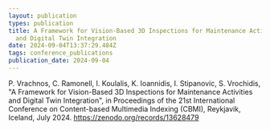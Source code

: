 ```yaml
---
layout: publication
types: publication
title: A Framework for Vision-Based 3D Inspections for Maintenance Activities
  and Digital Twin Integration
date: 2024-09-04T13:37:29.484Z
tags: conference_publications
publication_date: 2024-09-04
---
```

<!--StartFragment-->

P. Vrachnos, C. Ramonell, I. Koulalis, K. Ioannidis, I. Stipanovic, S. Vrochidis, "A Framework for Vision-Based 3D Inspections for Maintenance Activities and Digital Twin Integration", in Proceedings of the 21st International Conference on Content-based Multimedia Indexing (CBMI), Reykjavik, Iceland, July 2024. <https://zenodo.org/records/13628479>

<!--EndFragment-->